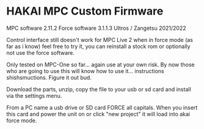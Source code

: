 # HAKAI MPC Custom Firmware

MPC software 2.11.2
Force software 3.1.1.3
Ultros / Zangetsu 2021/2022

Control interface still doesn't work for MPC Live 2 when in force mode (as far as i know) feel free to try it, you can reinstall a stock rom or optionally not use the
force software.

Only tested on MPC-One so far... again use at your own risk.
By now those who are going to use this will know how to use it... instructions shishsmuctions. Figure it out bud.

Download the parts, unzip, copy the file to your usb or sd card and install via the settings menu.

From a PC name a usb drive or SD card FORCE all capitals. When you insert this card and power the unit on or click "new project" it will load into akai force mode.
